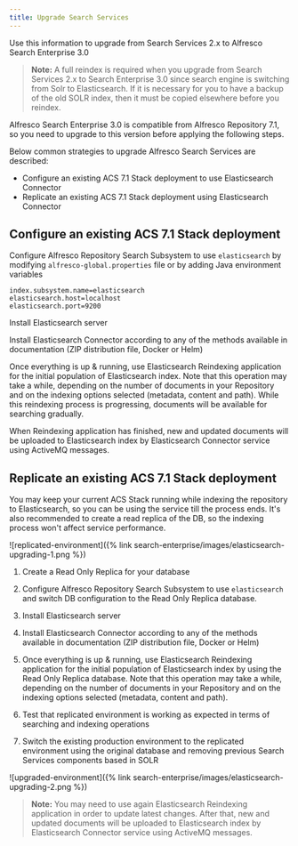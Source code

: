 ```yaml
---
title: Upgrade Search Services
---
```


Use this information to upgrade from Search Services 2.x to Alfresco Search Enterprise 3.0

> **Note:** A full reindex is required when you upgrade from Search Services 2.x to Search Enterprise 3.0 since search engine is switching from Solr to Elasticsearch. If it is necessary for you to have a backup of the old SOLR index, then it must be copied elsewhere before you reindex.

Alfresco Search Enterprise 3.0 is compatible from Alfresco Repository 7.1, so you need to upgrade to this version before applying the following steps.

Below common strategies to upgrade Alfresco Search Services are described:

* Configure an existing ACS 7.1 Stack deployment to use Elasticsearch Connector
* Replicate an existing ACS 7.1 Stack deployment using Elasticsearch Connector

## Configure an existing ACS 7.1 Stack deployment

Configure Alfresco Repository Search Subsystem to use `elasticsearch` by modifying `alfresco-global.properties` file or by adding Java environment variables

```
index.subsystem.name=elasticsearch
elasticsearch.host=localhost
elasticsearch.port=9200
```

Install Elasticsearch server

Install Elasticsearch Connector according to any of the methods available in documentation (ZIP distribution file, Docker or Helm)

Once everything is up & running, use Elasticsearch Reindexing application for the initial population of Elasticsearch index. Note that this operation may take a while, depending on the number of documents in your Repository and on the indexing options selected (metadata, content and path). While this reindexing process is progressing, documents will be available for searching gradually.

When Reindexing application has finished, new and updated documents will be uploaded to Elasticsearch index by Elasticsearch Connector service using ActiveMQ messages.


## Replicate an existing ACS 7.1 Stack deployment

You may keep your current ACS Stack running while indexing the repository to Elasticsearch, so you can be using the service till the process ends. It's also recommended to create a read replica of the DB, so the indexing process won't affect service performance.

![replicated-environment]({% link search-enterprise/images/elasticsearch-upgrading-1.png %})

1. Create a Read Only Replica for your database

2. Configure Alfresco Repository Search Subsystem to use `elasticsearch` and switch DB configuration to the Read Only Replica database.

3. Install Elasticsearch server

4. Install Elasticsearch Connector according to any of the methods available in documentation (ZIP distribution file, Docker or Helm)

5. Once everything is up & running, use Elasticsearch Reindexing application for the initial population of Elasticsearch index by using the Read Only Replica database. Note that this operation may take a while, depending on the number of documents in your Repository and on the indexing options selected (metadata, content and path).

6. Test that replicated environment is working as expected in terms of searching and indexing operations

7. Switch the existing production environment to the replicated environment using the original database and removing previous Search Services components based in SOLR

![upgraded-environment]({% link search-enterprise/images/elasticsearch-upgrading-2.png %})

> **Note:** You may need to use again Elasticsearch Reindexing application in order to update latest changes. After that, new and updated documents will be uploaded to Elasticsearch index by Elasticsearch Connector service using ActiveMQ messages.
